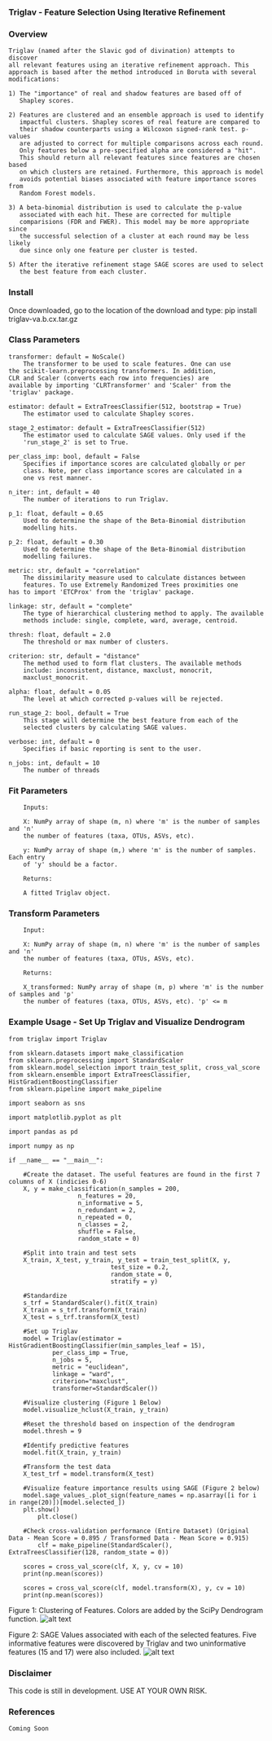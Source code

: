 ### Triglav - Feature Selection Using Iterative Refinement

### Overview
    Triglav (named after the Slavic god of divination) attempts to discover
    all relevant features using an iterative refinement approach. This
    approach is based after the method introduced in Boruta with several
    modifications:
    
    1) The "importance" of real and shadow features are based off of
       Shapley scores.
       
    2) Features are clustered and an ensemble approach is used to identify 
       impactful clusters. Shapley scores of real feature are compared to 
       their shadow counterparts using a Wilcoxon signed-rank test. p-values 
       are adjusted to correct for multiple comparisons across each round. 
       Only features below a pre-specified alpha are considered a "hit".
       This should return all relevant features since features are chosen based
       on which clusters are retained. Furthermore, this approach is model
       avoids potential biases associated with feature importance scores from
       Random Forest models.
       
    3) A beta-binomial distribution is used to calculate the p-value
       associated with each hit. These are corrected for multiple
       comparisions (FDR and FWER). This model may be more appropriate since
       the successful selection of a cluster at each round may be less likely
       due since only one feature per cluster is tested.
        
    5) After the iterative refinement stage SAGE scores are used to select
       the best feature from each cluster.

### Install
Once downloaded, go to the location of the download and type:
    pip install triglav-va.b.cx.tar.gz
    
### Class Parameters
    transformer: default = NoScale()
        The transformer to be used to scale features. One can use
	the scikit-learn.preprocessing transformers. In addition,
	CLR and Scaler (converts each row into frequencies) are
	available by importing 'CLRTransformer' and 'Scaler' from the
	'triglav' package.
	
    estimator: default = ExtraTreesClassifier(512, bootstrap = True)
        The estimator used to calculate Shapley scores.

    stage_2_estimator: default = ExtraTreesClassifier(512)
        The estimator used to calculate SAGE values. Only used if the
        'run_stage_2' is set to True.
	
    per_class_imp: bool, default = False
        Specifies if importance scores are calculated globally or per
        class. Note, per class importance scores are calculated in a
        one vs rest manner.

    n_iter: int, default = 40
        The number of iterations to run Triglav.

    p_1: float, default = 0.65
        Used to determine the shape of the Beta-Binomial distribution
        modelling hits.

    p_2: float, default = 0.30
        Used to determine the shape of the Beta-Binomial distribution
        modelling failures.

    metric: str, default = "correlation"
        The dissimilarity measure used to calculate distances between
        features. To use Extremely Randomized Trees proximities one
	has to import 'ETCProx' from the 'triglav' package.

    linkage: str, default = "complete"
        The type of hierarchical clustering method to apply. The available
        methods include: single, complete, ward, average, centroid.

    thresh: float, default = 2.0
        The threshold or max number of clusters.

    criterion: str, default = "distance"
        The method used to form flat clusters. The available methods
        include: inconsistent, distance, maxclust, monocrit,
        maxclust_monocrit.

    alpha: float, default = 0.05
        The level at which corrected p-values will be rejected.

    run_stage_2: bool, default = True
        This stage will determine the best feature from each of the
        selected clusters by calculating SAGE values.

    verbose: int, default = 0
        Specifies if basic reporting is sent to the user.

    n_jobs: int, default = 10
        The number of threads
            
### Fit Parameters
        Inputs:

        X: NumPy array of shape (m, n) where 'm' is the number of samples and 'n'
        the number of features (taxa, OTUs, ASVs, etc).

        y: NumPy array of shape (m,) where 'm' is the number of samples. Each entry
        of 'y' should be a factor.

        Returns:

        A fitted Triglav object.

### Transform Parameters
        Input:

        X: NumPy array of shape (m, n) where 'm' is the number of samples and 'n'
        the number of features (taxa, OTUs, ASVs, etc).

        Returns:

        X_transformed: NumPy array of shape (m, p) where 'm' is the number of samples and 'p'
        the number of features (taxa, OTUs, ASVs, etc). 'p' <= m
        
### Example Usage - Set Up Triglav and Visualize Dendrogram
	from triglav import Triglav

	from sklearn.datasets import make_classification
	from sklearn.preprocessing import StandardScaler
	from sklearn.model_selection import train_test_split, cross_val_score
	from sklearn.ensemble import ExtraTreesClassifier, HistGradientBoostingClassifier
	from sklearn.pipeline import make_pipeline

	import seaborn as sns
	
	import matplotlib.pyplot as plt
	
	import pandas as pd
	
	import numpy as np

	if __name__ == "__main__":

	    #Create the dataset. The useful features are found in the first 7 columns of X (indicies 0-6)
	    X, y = make_classification(n_samples = 200,
				       n_features = 20,
				       n_informative = 5,
				       n_redundant = 2,
				       n_repeated = 0,
				       n_classes = 2,
				       shuffle = False,
				       random_state = 0)

	    #Split into train and test sets
	    X_train, X_test, y_train, y_test = train_test_split(X, y, 
								test_size = 0.2, 
								random_state = 0, 
								stratify = y)

	    #Standardize
	    s_trf = StandardScaler().fit(X_train)
	    X_train = s_trf.transform(X_train)
	    X_test = s_trf.transform(X_test)

	    #Set up Triglav
	    model = Triglav(estimator = HistGradientBoostingClassifier(min_samples_leaf = 15),
			    per_class_imp = True, 
			    n_jobs = 5, 
			    metric = "euclidean",
			    linkage = "ward", 
			    criterion="maxclust",
			    transformer=StandardScaler())

	    #Visualize clustering (Figure 1 Below)
	    model.visualize_hclust(X_train, y_train)
	    
	    #Reset the threshold based on inspection of the dendrogram
	    model.thresh = 9

	    #Identify predictive features
	    model.fit(X_train, y_train)

	    #Transform the test data
	    X_test_trf = model.transform(X_test)
	    
	    #Visualize feature importance results using SAGE (Figure 2 below)
	    model.sage_values_.plot_sign(feature_names = np.asarray([i for i in range(20)])[model.selected_])
	    plt.show()
    	    plt.close()

	    #Check cross-validation performance (Entire Dataset) (Original Data - Mean Score = 0.895 / Transformed Data - Mean Score = 0.915)
    	    clf = make_pipeline(StandardScaler(), ExtraTreesClassifier(128, random_state = 0))
	    
	    scores = cross_val_score(clf, X, y, cv = 10)
	    print(np.mean(scores))

	    scores = cross_val_score(clf, model.transform(X), y, cv = 10)
	    print(np.mean(scores))	    
    
Figure 1: Clustering of Features. Colors are added by the SciPy Dendrogram function.
![alt text](https://github.com/jrudar/Triglav/blob/main/Triglav_Dend.jpg?raw=true)

Figure 2: SAGE Values associated with each of the selected features. Five informative
features were discovered by Triglav and two uninformative features (15 and 17) were
also included.
![alt text](https://github.com/jrudar/Triglav/blob/main/sage_values.jpeg?raw=true)
    
### Disclaimer
This code is still in development. USE AT YOUR OWN RISK.

### References

	Coming Soon

